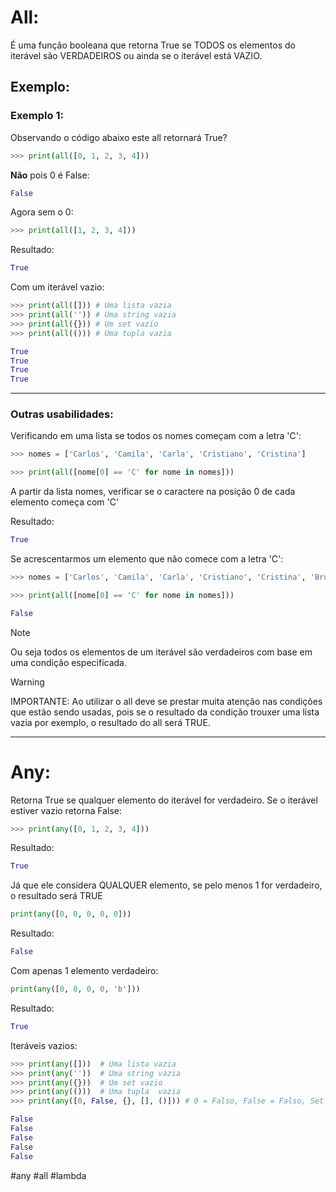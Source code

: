 # All:

É uma função booleana que retorna True se TODOS os elementos do iterável são VERDADEIROS ou ainda se o iterável está VAZIO.

## Exemplo:

### Exemplo 1:

Observando o código abaixo este all retornará True?

```python
>>> print(all([0, 1, 2, 3, 4]))
```

**Não** pois 0 é False:

```python
False
```

Agora sem o 0:

```python
>>> print(all([1, 2, 3, 4]))
```

Resultado:

```python
True
```

Com um iterável vazio:

```python
>>> print(all([])) # Uma lista vazia
>>> print(all('')) # Uma string vazia
>>> print(all({})) # Um set vazio
>>> print(all(())) # Uma tupla vazia

True
True
True
True
```

---

### Outras usabilidades:

Verificando em uma lista se todos os nomes começam com a letra 'C':

```python
>>> nomes = ['Carlos', 'Camila', 'Carla', 'Cristiano', 'Cristina']

>>> print(all([nome[0] == 'C' for nome in nomes]))
```

A partir da lista nomes, verificar se o caractere na posição 0 de cada elemento começa com 'C'

Resultado:

```python
True
```

Se acrescentarmos um elemento que não comece com a letra 'C':

```python
>>> nomes = ['Carlos', 'Camila', 'Carla', 'Cristiano', 'Cristina', 'Bruno']

>>> print(all([nome[0] == 'C' for nome in nomes]))

False
```

>[!note]
>Ou seja todos os elementos de um iterável são verdadeiros com base em uma condição especificada.


>[!warning]
>IMPORTANTE: Ao utilizar o all deve se prestar muita atenção nas condições que estão sendo usadas, pois se o resultado da condição trouxer uma lista vazia por exemplo, o resultado do all será TRUE.

---

# Any:

Retorna True se qualquer elemento do iterável for verdadeiro. Se o iterável estiver vazio retorna False:

```python
>>> print(any([0, 1, 2, 3, 4]))
```

Resultado:

```python
True
```

Já que ele considera QUALQUER elemento, se pelo menos 1 for verdadeiro, o resultado será TRUE

```python
print(any([0, 0, 0, 0, 0]))
```

Resultado:

```python
False
```

Com apenas 1 elemento verdadeiro:

```python
print(any([0, 0, 0, 0, 'b']))
```

Resultado:

```python
True
```

Iteráveis vazios:

```python
>>> print(any([]))  # Uma lista vazia
>>> print(any(''))  # Uma string vazia
>>> print(any({}))  # Um set vazio
>>> print(any(()))  # Uma tupla  vazia
>>> print(any([0, False, {}, [], ()])) # 0 = Falso, False = Falso, Set Vazio = Falso, Lista Vazia = Falso, Tupla Vazia = Falso

False
False
False
False
False
```

#any #all #lambda 